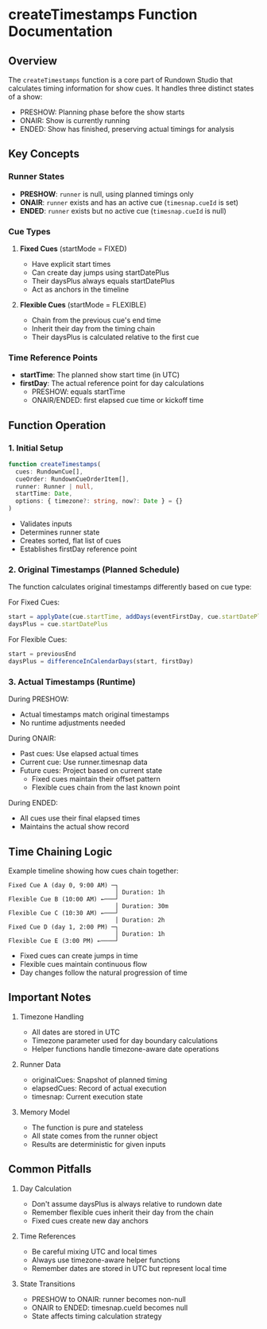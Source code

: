 # createTimestamps Function Documentation

## Overview

The `createTimestamps` function is a core part of Rundown Studio that calculates timing information for show cues. It handles three distinct states of a show:

- PRESHOW: Planning phase before the show starts
- ONAIR: Show is currently running
- ENDED: Show has finished, preserving actual timings for analysis

## Key Concepts

### Runner States

- **PRESHOW**: `runner` is null, using planned timings only
- **ONAIR**: `runner` exists and has an active cue (`timesnap.cueId` is set)
- **ENDED**: `runner` exists but no active cue (`timesnap.cueId` is null)

### Cue Types

1. **Fixed Cues** (startMode = FIXED)
   - Have explicit start times
   - Can create day jumps using startDatePlus
   - Their daysPlus always equals startDatePlus
   - Act as anchors in the timeline

2. **Flexible Cues** (startMode = FLEXIBLE)
   - Chain from the previous cue's end time
   - Inherit their day from the timing chain
   - Their daysPlus is calculated relative to the first cue

### Time Reference Points

- **startTime**: The planned show start time (in UTC)
- **firstDay**: The actual reference point for day calculations
  - PRESHOW: equals startTime
  - ONAIR/ENDED: first elapsed cue time or kickoff time

## Function Operation

### 1. Initial Setup

```typescript
function createTimestamps(
  cues: RundownCue[],
  cueOrder: RundownCueOrderItem[],
  runner: Runner | null,
  startTime: Date,
  options: { timezone?: string, now?: Date } = {}
)
```

- Validates inputs
- Determines runner state
- Creates sorted, flat list of cues
- Establishes firstDay reference point

### 2. Original Timestamps (Planned Schedule)

The function calculates original timestamps differently based on cue type:

For Fixed Cues:
```typescript
start = applyDate(cue.startTime, addDays(eventFirstDay, cue.startDatePlus))
daysPlus = cue.startDatePlus
```

For Flexible Cues:
```typescript
start = previousEnd
daysPlus = differenceInCalendarDays(start, firstDay)
```

### 3. Actual Timestamps (Runtime)

During PRESHOW:
- Actual timestamps match original timestamps
- No runtime adjustments needed

During ONAIR:
- Past cues: Use elapsed actual times
- Current cue: Use runner.timesnap data
- Future cues: Project based on current state
  - Fixed cues maintain their offset pattern
  - Flexible cues chain from the last known point

During ENDED:
- All cues use their final elapsed times
- Maintains the actual show record

## Time Chaining Logic

Example timeline showing how cues chain together:

```
Fixed Cue A (day 0, 9:00 AM) ─┐
                              │ Duration: 1h
Flexible Cue B (10:00 AM) ←───┘ 
                              │ Duration: 30m
Flexible Cue C (10:30 AM) ←───┘
                              │ Duration: 2h
Fixed Cue D (day 1, 2:00 PM) ─┐
                              │ Duration: 1h
Flexible Cue E (3:00 PM) ←────┘
```

- Fixed cues can create jumps in time
- Flexible cues maintain continuous flow
- Day changes follow the natural progression of time

## Important Notes

1. Timezone Handling
   - All dates are stored in UTC
   - Timezone parameter used for day boundary calculations
   - Helper functions handle timezone-aware date operations

2. Runner Data
   - originalCues: Snapshot of planned timing
   - elapsedCues: Record of actual execution
   - timesnap: Current execution state

3. Memory Model
   - The function is pure and stateless
   - All state comes from the runner object
   - Results are deterministic for given inputs

## Common Pitfalls

1. Day Calculation
   - Don't assume daysPlus is always relative to rundown date
   - Remember flexible cues inherit their day from the chain
   - Fixed cues create new day anchors

2. Time References
   - Be careful mixing UTC and local times
   - Always use timezone-aware helper functions
   - Remember dates are stored in UTC but represent local time

3. State Transitions
   - PRESHOW to ONAIR: runner becomes non-null
   - ONAIR to ENDED: timesnap.cueId becomes null
   - State affects timing calculation strategy
